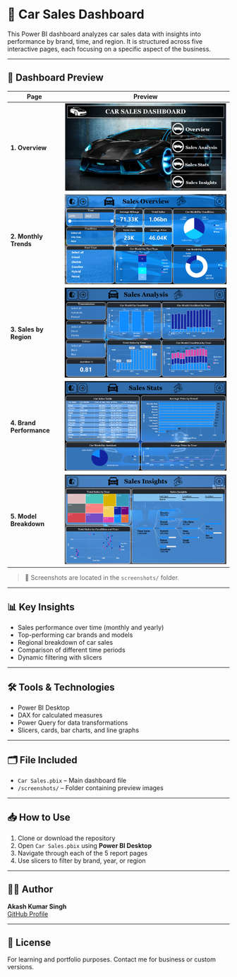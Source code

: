 # 🚗 Car Sales Dashboard

This Power BI dashboard analyzes car sales data with insights into performance by brand, time, and region. It is structured across five interactive pages, each focusing on a specific aspect of the business.

---

## 📌 Dashboard Preview

| Page | Preview |
|------|---------|
| **1. Overview**         | ![Overview](screenshots/page1-overview.png)       |
| **2. Monthly Trends**   | ![Monthly Trends](screenshots/page2-trends.png)   |
| **3. Sales by Region**  | ![Region](screenshots/page3-region.png)           |
| **4. Brand Performance**| ![Brand](screenshots/page4-brand.png)             |
| **5. Model Breakdown**  | ![Model](screenshots/page5-model.png)             |

> 📝 Screenshots are located in the `screenshots/` folder.

---

## 📊 Key Insights

- Sales performance over time (monthly and yearly)
- Top-performing car brands and models
- Regional breakdown of car sales
- Comparison of different time periods
- Dynamic filtering with slicers

---

## 🛠️ Tools & Technologies

- Power BI Desktop  
- DAX for calculated measures  
- Power Query for data transformations  
- Slicers, cards, bar charts, and line graphs

---

## 🗂️ File Included

- `Car Sales.pbix` – Main dashboard file
- `/screenshots/` – Folder containing preview images

---

## 📥 How to Use

1. Clone or download the repository
2. Open `Car Sales.pbix` using **Power BI Desktop**
3. Navigate through each of the 5 report pages
4. Use slicers to filter by brand, year, or region

---

## 🙋‍♂️ Author

**Akash Kumar Singh**  
[GitHub Profile](https://github.com/akash4410singh)

---

## 📜 License

For learning and portfolio purposes. Contact me for business or custom versions.

